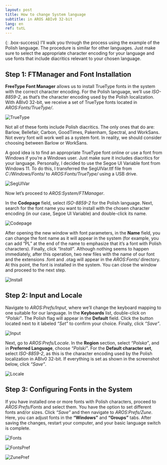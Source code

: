 ```yaml
---
layout: post
title: How to change System language
subtitle: in AROS ABIv0 32-bit
lang: en
ref: tutL
---
```


{: .box-success}
I’ll walk you through the process using the example of the Polish language. The procedure is similar for other languages. Just make sure to select the appropriate character encoding for your language and use fonts that include diacritics relevant to your chosen language.

## Step 1: FTManager and Font Installation

**FreeType Font Manager** allows us to install TrueType fonts in the system with the correct character encoding. For the Polish language, we’ll use *ISO-8859-2*, as that’s the character encoding used by the Polish localization. With ABIv0 32-bit, we receive a set of TrueType fonts located in *AROS:Fonts/TrueType/*.

![TrueType](/assets/img/lang3.jpg)

Not all of these fonts include Polish diacritics. The only ones that do are: Barlow, Bellefair, Carbon, GoodTimes, Pakenham, Spectral, and WorkSans. Not every font will work well as a system font. In reality, we should consider choosing between Barlow or WorkSans.

A good idea is to find an appropriate TrueType font online or use a font from Windows if you’re a Windows user. Just make sure it includes diacritics for your language. Personally, I decided to use the Segoe UI Variable font from Windows 11. To do this, I transferred the SegUIVar.ttf file from *C:/Windows/Fonts/* to *AROS:Fonts/TrueType/* using a USB drive.

![SegUIVar](/assets/img/lang4.jpg)

Now let’s proceed to *AROS:System/FTManager*.

In the **Codepage** field, select *ISO-8859-2* for the Polish language. Next, search for the font name you want to install with the chosen character encoding (in our case, Segoe UI Variable) and double-click its name.

![Codepage](/assets/img/lang5.jpg)

After opening the new window with font parameters, in the **Name** field, you can change the font name as it will appear in the system (for example, you can add “PL” at the end of the name to emphasize that it’s a font with Polish characters). Finally, click *“Install”*. Although nothing seems to happen immediately, after this operation, two new files with the name of our font and the extensions .font and .otag will appear in the *AROS:Fonts/* directory. At this point, the font is installed in the system. You can close the window and proceed to the next step.

![Install](/assets/img/lang6.jpg)

## Step 2: Input and Locale

Navigate to *AROS:Prefs/Input*, where we’ll change the keyboard mapping to one suitable for our language. In the **Keyboards** list, double-click on *“Polski”*. The Polish flag will appear in the **Default** field. Click the button located next to it labeled *“Set”* to confirm your choice. Finally, click *“Save”*.

![Input](/assets/img/lang1.jpg)

Next, go to *AROS:Prefs/Locale*. In the **Region** section, select *“Polska”*, and in **Preferred Language**, choose *“Polski”*. For the **Default character set**, select *ISO-8859-2*, as this is the character encoding used by the Polish localization in ABIv0 32-bit. If everything is set as shown in the screenshot below, click *“Save”*.

![Locale](/assets/img/lang2.jpg)

## Step 3: Configuring Fonts in the System

If you have installed one or more fonts with Polish characters, proceed to *AROS:Prefs/Fonts* and select them. You have the option to set different fonts and/or sizes. Click *“Save”* and then navigate to *AROS:Prefs/Zune*. Here, you can adjust fonts in the **“Windows”** and **“Groups”** tabs. After saving the changes, restart your computer, and your basic language switch is complete.

![Fonts](/assets/img/lang7.jpg)

![FontsPref](/assets/img/lang8.jpg)

![ZunePref](/assets/img/lang9.jpg)
